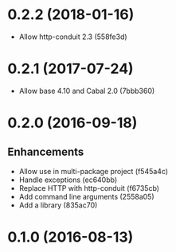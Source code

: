 # 0.2.2 (2018-01-16)

- Allow http-conduit 2.3 (558fe3d)

# 0.2.1 (2017-07-24)

- Allow base 4.10 and Cabal 2.0 (7bbb360)

# 0.2.0 (2016-09-18)

## Enhancements

- Allow use in multi-package project (f545a4c)
- Handle exceptions (ec640bb)
- Replace HTTP with http-conduit (f6735cb)
- Add command line arguments (2558a05)
- Add a library (835ac70)

# 0.1.0 (2016-08-13)

